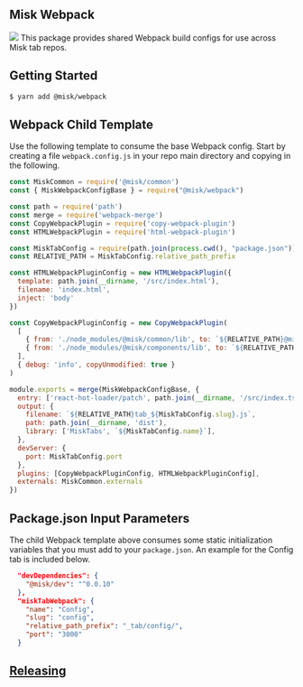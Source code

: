 Misk Webpack
---
![](https://raw.githubusercontent.com/square/misk/master/misk.png)
This package provides shared Webpack build configs for use across Misk tab repos.

Getting Started
---
```bash
$ yarn add @misk/webpack
```

Webpack Child Template
---
Use the following template to consume the base Webpack config. Start by creating a file `webpack.config.js` in your repo main directory and copying in the following.

```Javascript
const MiskCommon = require('@misk/common')
const { MiskWebpackConfigBase } = require("@misk/webpack")

const path = require('path')
const merge = require('webpack-merge')
const CopyWebpackPlugin = require('copy-webpack-plugin')
const HTMLWebpackPlugin = require('html-webpack-plugin')

const MiskTabConfig = require(path.join(process.cwd(), "package.json")).miskTabWebpack
const RELATIVE_PATH = MiskTabConfig.relative_path_prefix

const HTMLWebpackPluginConfig = new HTMLWebpackPlugin({
  template: path.join(__dirname, '/src/index.html'),
  filename: 'index.html',
  inject: 'body'
})

const CopyWebpackPluginConfig = new CopyWebpackPlugin(
  [
    { from: './node_modules/@misk/common/lib', to: `${RELATIVE_PATH}@misk/`},
    { from: './node_modules/@misk/components/lib', to: `${RELATIVE_PATH}@misk/`}
  ], 
  { debug: 'info', copyUnmodified: true }
)

module.exports = merge(MiskWebpackConfigBase, {
  entry: ['react-hot-loader/patch', path.join(__dirname, '/src/index.tsx')],
  output: {
    filename: `${RELATIVE_PATH}tab_${MiskTabConfig.slug}.js`,
    path: path.join(__dirname, 'dist'),
    library: ['MiskTabs', `${MiskTabConfig.name}`],
  },
  devServer: {
    port: MiskTabConfig.port
  },
  plugins: [CopyWebpackPluginConfig, HTMLWebpackPluginConfig],
  externals: MiskCommon.externals
})
```

Package.json Input Parameters
---
The child Webpack template above consumes some static initialization variables that you must add to your `package.json`. An example for the Config tab is included below.

```JSON
  "devDependencies": {
    "@misk/dev": "^0.0.10"
  },
  "miskTabWebpack": {
    "name": "Config",
    "slug": "config",
    "relative_path_prefix": "_tab/config/",
    "port": "3000"
  }
```

[Releasing](https://github.com/square/misk/blob/master/misk/web/%40misk/RELEASING.md)
---
